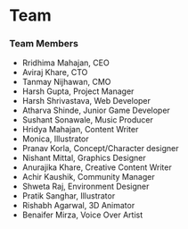 # Team

### Team Members

* Rridhima Mahajan, CEO
* Aviraj Khare, CTO
* Tanmay Nijhawan, CMO
* Harsh Gupta, Project Manager
* Harsh Shrivastava, Web Developer
* Atharva Shinde, Junior Game Developer
* Sushant Sonawale, Music Producer
* Hridya Mahajan, Content Writer
* Monica, Illustrator
* Pranav Korla, Concept/Character designer
* Nishant Mittal, Graphics Designer
* Anurajika Khare, Creative Content Writer
* Achir Kaushik, Community Manager
* Shweta Raj, Environment Designer
* Pratik Sanghar, Illustrator
* Rishabh Agarwal, 3D Animator
* Benaifer Mirza, Voice Over Artist
